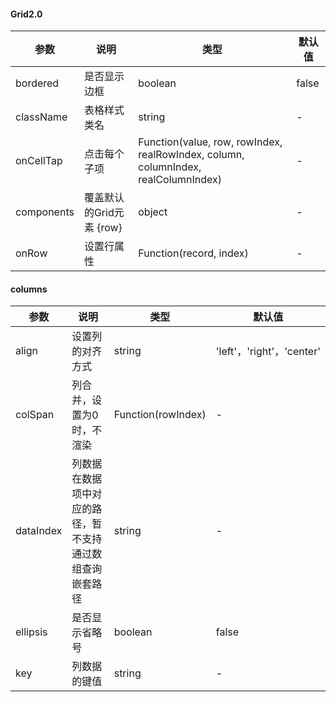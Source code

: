 

#### Grid2.0
参数 | 说明 | 类型 | 默认值
---|---|---|---
bordered | 是否显示边框 | boolean | false
className | 表格样式类名 | string | -
onCellTap | 点击每个子项 | Function(value, row, rowIndex, realRowIndex, column, columnIndex, realColumnIndex) | -
components | 覆盖默认的Grid元素 {row} | object | -
onRow | 设置行属性 | Function(record, index) | -


#### columns
参数 | 说明 | 类型 | 默认值
---|---|---|---
align | 设置列的对齐方式 | string | 'left'，'right'，'center'
colSpan | 列合并，设置为0时，不渲染 | Function(rowIndex) | -
dataIndex | 列数据在数据项中对应的路径，暂不支持通过数组查询嵌套路径 | string | -
ellipsis | 是否显示省略号 | boolean | false
key | 列数据的键值 | string | -

